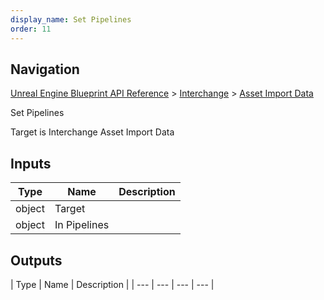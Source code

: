 ```yaml
---
display_name: Set Pipelines
order: 11
---
```

## Navigation

[Unreal Engine Blueprint API Reference](https://dev.epicgames.com/documentation/en-us/unreal-engine/BlueprintAPI) > [Interchange](https://dev.epicgames.com/documentation/en-us/unreal-engine/BlueprintAPI/Interchange) > [Asset Import Data](https://dev.epicgames.com/documentation/en-us/unreal-engine/BlueprintAPI/Interchange/AssetImportData)

Set Pipelines

Target is Interchange Asset Import Data

## Inputs

| Type | Name | Description |
| --- | --- | --- |
| object | Target |  |
| object | In Pipelines |  |

## Outputs

| Type | Name | Description |
| --- | --- | --- | --- |
